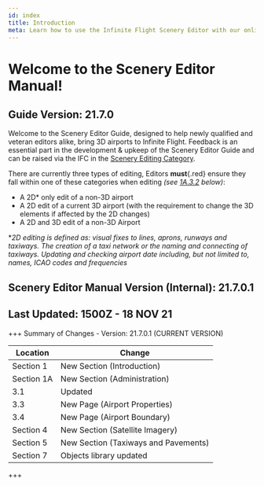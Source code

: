 ```yaml
---
id: index
title: Introduction
meta: Learn how to use the Infinite Flight Scenery Editor with our online documentation.
---
```


# Welcome to the Scenery Editor Manual!



## Guide Version: 21.7.0



Welcome to the Scenery Editor Guide, designed to help newly qualified and veteran editors alike, bring 3D airports to Infinite Flight. Feedback is an essential part in the development & upkeep of the Scenery Editor Guide and can be raised via the IFC in the [Scenery Editing Category](https://community.infiniteflight.com/c/scenery-editing/47). 



There are currently three types of editing, Editors **must**{.red} ensure they fall within one of these categories when editing *(see [1A.3.2](/guide/scenery-editor-manual/1a.-administration/1a.3-editor-rules#1a.3.2) below)*:

- A 2D* only edit of a non-3D airport
- A 2D edit of a current 3D airport (with the requirement to change the 3D elements if affected by the 2D changes)
- A 2D and 3D edit of a non-3D Airport



**2D editing is defined as: visual fixes to lines, aprons, runways and taxiways. The creation of a taxi network or the naming and connecting of taxiways. Updating and checking airport date including, but not limited to, names, ICAO codes and frequencies*



## Scenery Editor Manual Version (Internal): 21.7.0.1

## Last Updated: 1500Z - 18 NOV 21



+++ Summary of Changes - Version: 21.7.0.1 (CURRENT VERSION)

| Location   | Change                               |
| ---------- | ------------------------------------ |
| Section 1  | New Section (Introduction)           |
| Section 1A | New Section (Administration)         |
| 3.1        | Updated                              |
| 3.3        | New Page (Airport Properties)        |
| 3.4        | New Page (Airport Boundary)          |
| Section 4  | New Section (Satellite Imagery)      |
| Section 5  | New Section (Taxiways and Pavements) |
| Section 7  | Objects library updated              |

+++

